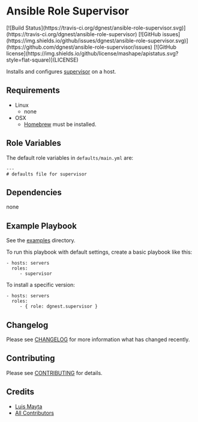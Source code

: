 # Ansible Role Supervisor

<span class="badges" align="center">
[![Build Status](https://travis-ci.org/dgnest/ansible-role-supervisor.svg)](https://travis-ci.org/dgnest/ansible-role-supervisor)
[![GitHub issues](https://img.shields.io/github/issues/dgnest/ansible-role-supervisor.svg)](https://github.com/dgnest/ansible-role-supervisor/issues)
[![GitHub license](https://img.shields.io/github/license/mashape/apistatus.svg?style=flat-square)](LICENSE)
</span>


Installs and configures [supervisor][link-supervisor] on a host.

## Requirements

 - Linux
   - none
 - OSX
   - [Homebrew][link-brew] must be installed.


## Role Variables

The default role variables in `defaults/main.yml` are:

    ---
    # defaults file for supervisor


## Dependencies

none

## Example Playbook

See the [examples](./examples/) directory.

To run this playbook with default settings, create a basic playbook like this:

    - hosts: servers
      roles:
         - supervisor

To install a specific version:

    - hosts: servers
      roles:
         - { role: dgnest.supervisor }


## Changelog

Please see [CHANGELOG](CHANGELOG.md) for more information what has changed recently.

## Contributing

Please see [CONTRIBUTING](CONTRIBUTING.md) for details.

## Credits

- [Luis Mayta][link-author]
- [All Contributors][link-contributors]

[link-supervisor]: https://supervisord.org/
[link-brew]: http://brew.sh/

<!-- Other -->

[link-author]: https://github.com/luismayta
[link-contributors]: AUTHORS
